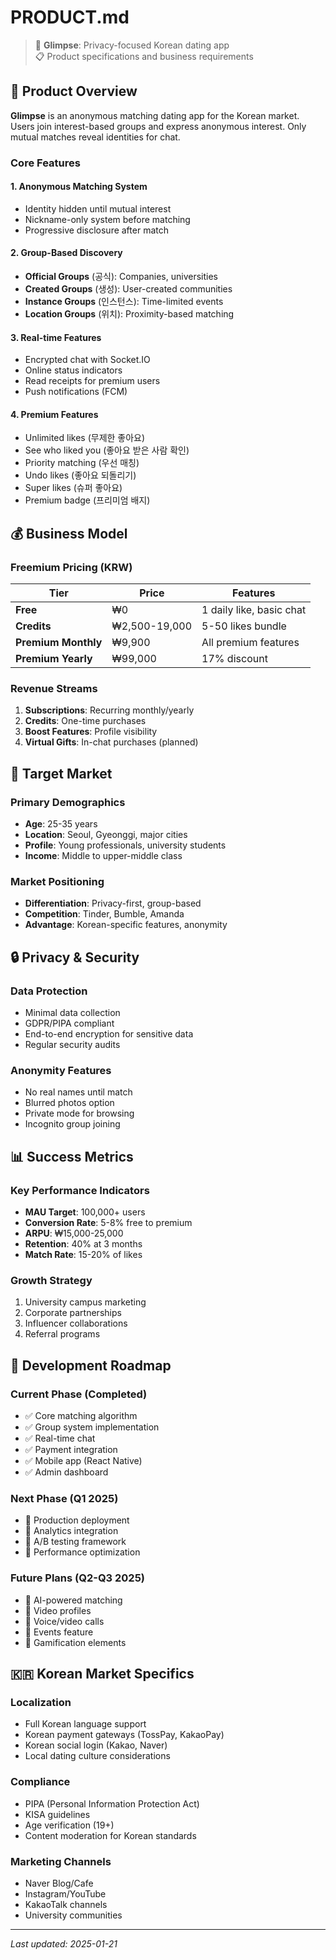 # PRODUCT.md

> 🎯 **Glimpse**: Privacy-focused Korean dating app  
> 📋 Product specifications and business requirements

## 📱 Product Overview

**Glimpse** is an anonymous matching dating app for the Korean market. Users join interest-based groups and express anonymous interest. Only mutual matches reveal identities for chat.

### Core Features

#### 1. Anonymous Matching System
- Identity hidden until mutual interest
- Nickname-only system before matching
- Progressive disclosure after match

#### 2. Group-Based Discovery
- **Official Groups** (공식): Companies, universities
- **Created Groups** (생성): User-created communities  
- **Instance Groups** (인스턴스): Time-limited events
- **Location Groups** (위치): Proximity-based matching

#### 3. Real-time Features
- Encrypted chat with Socket.IO
- Online status indicators
- Read receipts for premium users
- Push notifications (FCM)

#### 4. Premium Features
- Unlimited likes (무제한 좋아요)
- See who liked you (좋아요 받은 사람 확인)
- Priority matching (우선 매칭)
- Undo likes (좋아요 되돌리기)
- Super likes (슈퍼 좋아요)
- Premium badge (프리미엄 배지)

## 💰 Business Model

### Freemium Pricing (KRW)

| Tier | Price | Features |
|------|-------|----------|
| **Free** | ₩0 | 1 daily like, basic chat |
| **Credits** | ₩2,500-19,000 | 5-50 likes bundle |
| **Premium Monthly** | ₩9,900 | All premium features |
| **Premium Yearly** | ₩99,000 | 17% discount |

### Revenue Streams
1. **Subscriptions**: Recurring monthly/yearly
2. **Credits**: One-time purchases
3. **Boost Features**: Profile visibility
4. **Virtual Gifts**: In-chat purchases (planned)

## 🎯 Target Market

### Primary Demographics
- **Age**: 25-35 years
- **Location**: Seoul, Gyeonggi, major cities
- **Profile**: Young professionals, university students
- **Income**: Middle to upper-middle class

### Market Positioning
- **Differentiation**: Privacy-first, group-based
- **Competition**: Tinder, Bumble, Amanda
- **Advantage**: Korean-specific features, anonymity

## 🔒 Privacy & Security

### Data Protection
- Minimal data collection
- GDPR/PIPA compliant
- End-to-end encryption for sensitive data
- Regular security audits

### Anonymity Features
- No real names until match
- Blurred photos option
- Private mode for browsing
- Incognito group joining

## 📊 Success Metrics

### Key Performance Indicators
- **MAU Target**: 100,000+ users
- **Conversion Rate**: 5-8% free to premium
- **ARPU**: ₩15,000-25,000
- **Retention**: 40% at 3 months
- **Match Rate**: 15-20% of likes

### Growth Strategy
1. University campus marketing
2. Corporate partnerships
3. Influencer collaborations
4. Referral programs

## 🚀 Development Roadmap

### Current Phase (Completed)
- ✅ Core matching algorithm
- ✅ Group system implementation
- ✅ Real-time chat
- ✅ Payment integration
- ✅ Mobile app (React Native)
- ✅ Admin dashboard

### Next Phase (Q1 2025)
- 🔄 Production deployment
- 🔄 Analytics integration
- 🔄 A/B testing framework
- 🔄 Performance optimization

### Future Plans (Q2-Q3 2025)
- 📅 AI-powered matching
- 📅 Video profiles
- 📅 Voice/video calls
- 📅 Events feature
- 📅 Gamification elements

## 🇰🇷 Korean Market Specifics

### Localization
- Full Korean language support
- Korean payment gateways (TossPay, KakaoPay)
- Korean social login (Kakao, Naver)
- Local dating culture considerations

### Compliance
- PIPA (Personal Information Protection Act)
- KISA guidelines
- Age verification (19+)
- Content moderation for Korean standards

### Marketing Channels
- Naver Blog/Cafe
- Instagram/YouTube
- KakaoTalk channels
- University communities

---

*Last updated: 2025-01-21*